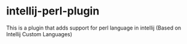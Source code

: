 # intellij-perl-plugin
This is a plugin that adds support for perl language in intellij (Based on Intellij Custom Languages)
